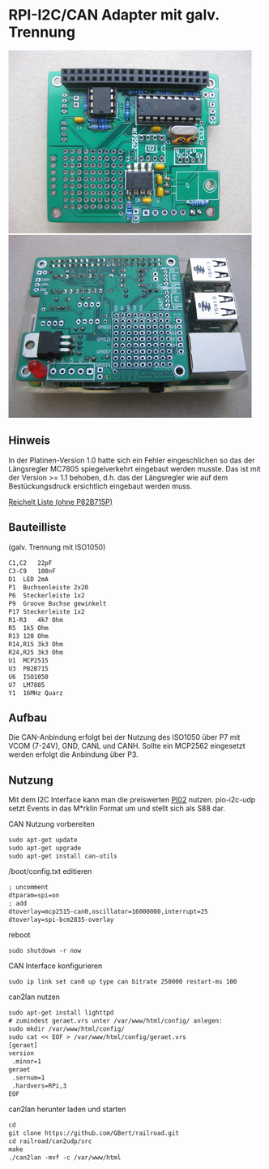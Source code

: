 RPI-I2C/CAN Adapter mit galv. Trennung
======================================

[![RPI- MCP2515](https://github.com/GBert/misc/raw/master/RPi-MCP2515/pictures/rpi-mcp2515_01_s.jpg)](https://github.com/GBert/misc/raw/master/RPi-MCP2515/pictures/rpi-mcp2515_01.jpg)
[![RPI- MCP2515](https://github.com/GBert/misc/raw/master/RPi-MCP2515/pictures/rpi-mcp2515_02_s.jpg)](https://github.com/GBert/misc/raw/master/RPi-MCP2515/pictures/rpi-mcp2515_02.jpg)

Hinweis
-------
In der Platinen-Version 1.0 hatte sich ein Fehler eingeschlichen so das der Längsregler MC7805 spiegelverkehrt eingebaut werden musste. Das ist mit der Version >= 1.1 behoben, d.h. das der Längsregler wie auf dem Bestückungsdruck ersichtlich eingebaut werden muss.

[Reichelt Liste (ohne P82B715P)](https://www.reichelt.de/my/1344615)

Bauteilliste
------------
(galv. Trennung mit ISO1050)
```
C1,C2	22pF
C3-C9	100nF
D1	LED 2mA
P1	Buchsenleiste 2x20
P6	Steckerleiste 1x2
P9	Groove Buchse gewinkelt
P17	Steckerleiste 1x2
R1-R3	4k7 Ohm
R5	1k5 Ohm
R13	120 Ohm
R14,R15	3k3 Ohm
R24,R25	3k3 Ohm
U1	MCP2515
U3	PB2B715
U6	ISO1050
U7	LM7805
Y1	16MHz Quarz
```

Aufbau
------
Die CAN-Anbindung erfolgt bei der Nutzung des ISO1050 über P7 mit VCOM (7-24V), GND, CANL und CANH.
Sollte ein MCP2562 eingesetzt werden erfolgt die Anbindung über P3. 

Nutzung
-------

Mit dem I2C Interface kann man die preiswerten [PI02](http://wiki.rocrail.net/doku.php?id=gca_pi02-de) nutzen.
pio-i2c-udp setzt Events in das M\*rklin Format um und stellt sich als S88 dar.

CAN Nutzung vorbereiten
```
sudo apt-get update
sudo apt-get upgrade
sudo apt-get install can-utils
```
/boot/config.txt editieren
```
; uncomment
dtparam=spi=on
; add
dtoverlay=mcp2515-can0,oscillator=16000000,interrupt=25
dtoverlay=spi-bcm2835-overlay
```
reboot
```
sudo shutdown -r now
```
CAN Interface konfigurieren
```
sudo ip link set can0 up type can bitrate 250000 restart-ms 100
```

can2lan nutzen
```
sudo apt-get install lighttpd
# zumindest geraet.vrs unter /var/www/html/config/ anlegen:
sudo mkdir /var/www/html/config/
sudo cat << EOF > /var/www/html/config/geraet.vrs
[geraet]
version
 .minor=1
geraet
 .sernum=1
 .hardvers=RPi,3
EOF
```
can2lan herunter laden und starten
```
cd
git clone https://github.com/GBert/railroad.git
cd railroad/can2udp/src
make
./can2lan -mvf -c /var/www/html
```

